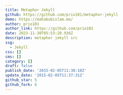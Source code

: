 ```yaml
---
title: Metaphor Jekyll
github: https://github.com/prio101/metaphor-jekyll
demo: https://mahabubislam.me/
author: prio101
author_link: https://github.com/prio101
date: 2023-11-30T05:53:20.936Z
description: metaphor jekyll src
ssg:
  - Jekyll
css: []
cms: []
category: []
draft: false
publish_date: '2015-02-05T11:38:10Z'
update_date: '2015-02-05T11:37:31Z'
github_star: 5
github_fork: 6
---
```

